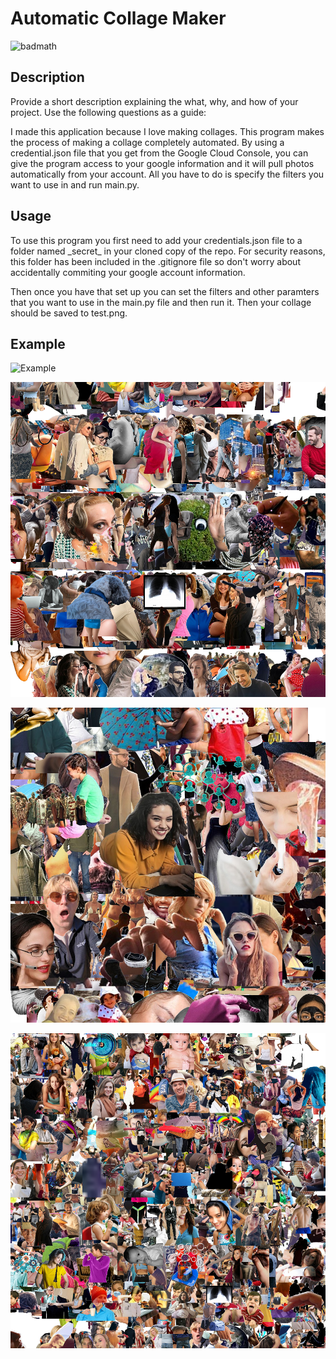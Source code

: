 # Automatic Collage Maker

![badmath](https://img.shields.io/github/languages/top/mentaldropouts/collageApp)

## Description

Provide a short description explaining the what, why, and how of your project. Use the following questions as a guide:

I made this application because I love making collages. This program makes the process of making a collage completely automated. By using a credential.json file that you get from the Google Cloud Console, you can give the program access to your google information and it will pull photos automatically from your account. All you have to do is specify the filters you want to use in and run main.py.

## Usage
To use this program you first need to add your credentials.json file to a folder named \_secret_ in your cloned copy of the repo. For security reasons, this folder has been included in the .gitignore file so don't worry about accidentally commiting your google account information.

Then once you have that set up you can set the filters and other paramters that you want to use in the main.py file and then run it. Then your collage should be saved to test.png.

## Example 
![Example](Examples/Example.png)

![Example2](Examples/Example2.png)

![Example3](Examples/Example3.png)

![Example4](Examples/Example4.png)